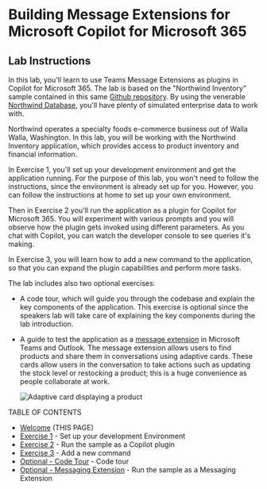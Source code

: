 # Building Message Extensions for Microsoft Copilot for Microsoft 365

## Lab Instructions

In this lab, you'll learn to use Teams Message Extensions as plugins in Copilot for Microsoft 365. The lab is based on the "Northwind Inventory" sample contained in this same [Github repository](https://github.com/OfficeDev/Copilot-for-M365-Plugins-Samples/tree/main/samples/msgext-northwind-inventory-ts). By using the venerable [Northwind Database](https://learn.microsoft.com/dotnet/framework/data/adonet/sql/linq/downloading-sample-databases), you'll have plenty of simulated enterprise data to work with.

Northwind operates a specialty foods e-commerce business out of Walla Walla, Washington. In this lab, you will be working with the Northwind Inventory application, which provides access to product inventory and financial information.

In Exercise 1, you'll set up your development environment and get the application running. For the purpose of this lab, you won't need to follow the instructions, since the environment is already set up for you. However, you can follow the instructions at home to set up your own environment.

Then in Exercise 2 you'll run the application as a plugin for Copilot for Microsoft 365. You will experiment with various prompts and you will observe how the plugin gets invoked using different parameters. As you chat with Copilot, you can watch the developer console to see queries it's making.

In Exercise 3, you will learn how to add a new command to the application, so that you can expand the plugin capabilities and perform more tasks.

The lab includes also two optional exercises:

- A code tour, which will guide you through the codebase and explain the key components of the application. This exercise is optional since the speakers lab will take care of explaining the key components during the lab introduction.
- A guide to test the application as a [message extension](https://learn.microsoft.com/microsoftteams/platform/messaging-extensions/what-are-messaging-extensions) in Microsoft Teams and Outlook.
The message extension allows users to find products and share them in conversations using adaptive cards. These cards allow users in the conversation to take actions such as updating the stock level or restocking a product; this is a huge convenience as people collaborate at work.

    ![Adaptive card displaying a product](./images/01-00-Product-card-only.png)

TABLE OF CONTENTS

* [Welcome](./Exercise%2000%20-%20Welcome.md) (THIS PAGE)
* [Exercise 1](./Exercise%2001%20-%20Set%20up.md) - Set up your development Environment
* [Exercise 2](./Exercise%2003%20-%20Run%20in%20Copilot.md) - Run the sample as a Copilot plugin
* [Exercise 3]() - Add a new command
* [Optional - Code Tour](./Optional%20-%20Code%20tour.md) - Code tour
* [Optional - Messaging Extension](./Optional%20-%20Run%20sample%20app.md) - Run the sample as a Messaging Extension
